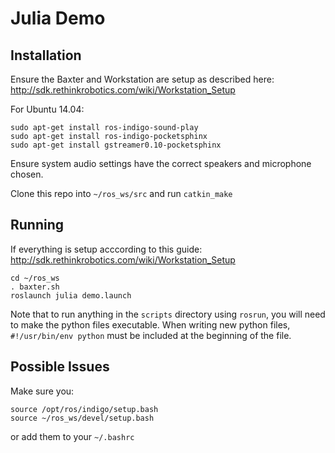 # Julia Demo

## Installation
Ensure the Baxter and Workstation are setup as described here: http://sdk.rethinkrobotics.com/wiki/Workstation_Setup

For Ubuntu 14.04:
```
sudo apt-get install ros-indigo-sound-play
sudo apt-get install ros-indigo-pocketsphinx
sudo apt-get install gstreamer0.10-pocketsphinx
```
Ensure system audio settings have the correct speakers and microphone chosen.

Clone this repo into `~/ros_ws/src` and run `catkin_make`

## Running
If everything is setup acccording to this guide: http://sdk.rethinkrobotics.com/wiki/Workstation_Setup
```
cd ~/ros_ws
. baxter.sh
roslaunch julia demo.launch
```
Note that to run anything in the `scripts` directory using `rosrun`, you will need to make the python files executable.
When writing new python files, `#!/usr/bin/env python` must be included at the beginning of the file.


## Possible Issues
Make sure you:
```
source /opt/ros/indigo/setup.bash
source ~/ros_ws/devel/setup.bash
```
or add them to your `~/.bashrc`
